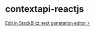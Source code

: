 # contextapi-reactjs

[Edit in StackBlitz next generation editor ⚡️](https://stackblitz.com/~/github.com/snangunurikrishna/contextapi-reactjs)
